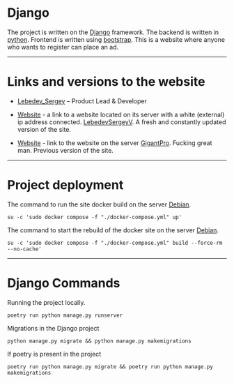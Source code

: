 # Django

The project is written on the [Django](https://www.djangoproject.com) framework.
The backend is written in [python](https://www.python.org).
Frontend is written using [bootstrap](https://getbootstrap.com).
This is a website where anyone who wants to register can place an ad.

___

# Links and versions to the website    

* [Lebedev_Sergey](https://github.com/LebedevSergeyV) – Product Lead & Developer

* [Website](http://109.111.185.225) - a link to a website located on its server with a white (external) ip address connected. [LebedevSergeyV](https://github.com/LebedevSergeyV). A fresh and constantly updated version of the site.
  
* [Website](https://garage.xiver.ru) - link to the website on the server [GigantPro](https://github.com/GigantPro). Fucking great man. Previous version of the site. 


___

# Project deployment

The command to run the site docker build on the server [Debian](https://www.debian.org).
```commandline
su -c 'sudo docker compose -f "./docker-compose.yml" up'
```

The command to start the rebuild of the docker site on the server [Debian](https://www.debian.org).
```commandline
su -c 'sudo docker compose -f "./docker-compose.yml" build --force-rm --no-cache'
```

___

# Django Commands

Running the project locally.
```commandline
poetry run python manage.py runserver
```

Migrations in the Django project
```commandline
python manage.py migrate && python manage.py makemigrations
```

If poetry is present in the project
```commandline
poetry run python manage.py migrate && poetry run python manage.py makemigrations
```
